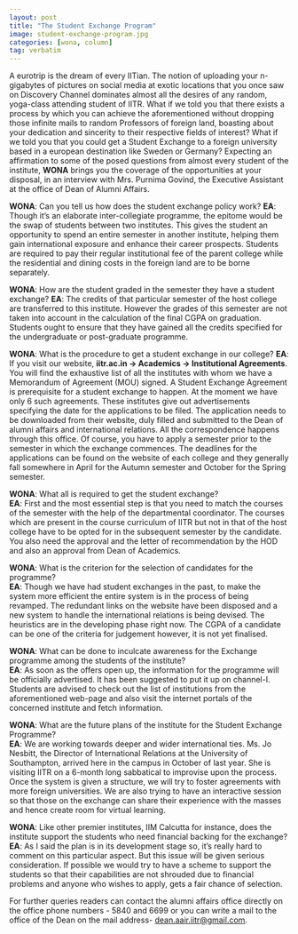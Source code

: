 ```yaml
---
layout: post
title: "The Student Exchange Program"
image: student-exchange-program.jpg
categories: [wona, column]
tag: verbatim
---
```

A eurotrip is the dream of every IITian. The notion of uploading your n-gigabytes of pictures on social media at exotic locations that you once saw on Discovery Channel dominates almost all the desires of any random, yoga-class attending student of IITR. 
What if we told you that there exists a process by which you can achieve the aforementioned without dropping those infinite mails to random Professors of foreign land, boasting about your dedication and sincerity to their respective fields of interest? What if we told you that you could get a Student Exchange to a foreign university based in a european destination like Sweden or Germany? Expecting an affirmation to some of the posed questions from almost every student of the institute, __WONA__ brings you the coverage of the opportunities at your disposal, in an interview with Mrs. Purnima Govind, the Executive Assistant at the office of Dean of Alumni Affairs.

__WONA__: Can you tell us how does the student exchange policy work? 
__EA__: Though it’s an elaborate inter-collegiate programme, the epitome would be the swap of students between two institutes. This gives the student an opportunity to spend an entire semester in another institute, helping them gain international exposure and enhance their career prospects. Students are required to pay their regular institutional fee of the parent college while the residential and dining costs in the foreign land are to be borne separately.

__WONA__: How are the student graded in the semester they have a student exchange?                    __EA__: The credits of that particular semester of the host college are transferred to this institute. However the grades of this semester are not taken into account in the calculation of the final CGPA on graduation. Students ought to ensure that they have gained all the credits specified for the undergraduate or post-graduate programme.

__WONA__: What is the procedure to get a student exchange in our college?                                                           __EA__: If you visit our website, __iitr.ac.in -> Academics -> Institutional Agreements__. You will find the exhaustive list of all the institutes with whom we have a Memorandum of Agreement (MOU) signed. A Student Exchange Agreement is prerequisite for a student exchange to happen. At the moment we have only 6 such agreements. These institutes give out advertisements specifying the date for the applications to be filed. The application needs to be downloaded from their website, duly filled and submitted to the Dean of alumni affairs and international relations. All the correspondence happens through this office. Of course, you have to apply a semester prior to the semester in which the exchange commences. The deadlines for the applications can be found on the website of each college and they generally fall somewhere in April for the Autumn semester and October for the Spring semester.

__WONA__: What all is required to get the student exchange?                                                                  
__EA__: First and the most essential step is that you need to match the courses of the semester with the help of the departmental coordinator. The courses which are present in the course curriculum of IITR but not in that of the host college have to be opted for in the subsequent semester by the candidate. You also need the approval and the letter of recommendation by the HOD and also an approval from Dean of Academics.

__WONA__: What is the criterion for the selection of candidates for the programme?                              
__EA__: Though we have had student exchanges in the past, to make the system more efficient the entire system is in the process of being revamped. The redundant links on the website have been disposed and a new system to handle the international relations is being devised. The heuristics are in the developing phase right now. The CGPA of a candidate can be one of the criteria for judgement however, it is not yet finalised.

__WONA__: What can be done to inculcate awareness for the Exchange programme among the students of the institute?                                                                                                                                                             
__EA__: As soon as the offers open up, the information for the programme will be officially advertised. It has been suggested to put it up on channel-I. Students are advised to check out the list of institutions from the aforementioned web-page and also visit the internet portals of the concerned institute and fetch information.

__WONA__: What are the future plans of the institute for the Student Exchange Programme?                                                                                                                              
__EA__: We are working towards deeper and wider international ties. Ms. Jo Nesbitt, the Director of International Relations at the University of Southampton, arrived here in the campus in October of last year. She is visiting IITR on a 6-month long sabbatical to improvise upon the process. Once the system is given a structure, we will try to foster agreements with more foreign universities. We are also trying to have an interactive session so that those on the exchange can share their experience with the masses and hence create room for virtual learning.

__WONA__: Like other premier institutes, IIM Calcutta for instance, does the institute support the students who need financial backing for the exchange?                                                                                                                   
__EA__: As I said the plan is in its development stage so, it’s really hard to comment on this particular aspect. But this issue will be given serious consideration. If possible we would try to have a scheme to support the students so that their capabilities are not shrouded due to financial problems and anyone who wishes to apply, gets a fair chance of selection.
 
For further queries readers can contact the alumni affairs office directly on the office phone numbers - 5840 and 6699 or you can write a mail to the office of the Dean on the mail address- dean.aair.iitr@gmail.com.
